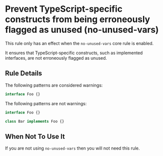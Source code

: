 # Prevent TypeScript-specific constructs from being erroneously flagged as unused (no-unused-vars)

This rule only has an effect when the `no-unused-vars` core rule is enabled.

It ensures that TypeScript-specific constructs, such as implemented interfaces, are not erroneously flagged as unused.

## Rule Details

The following patterns are considered warnings:

```ts
interface Foo {}
```

The following patterns are not warnings:

```js
interface Foo {}

class Bar implements Foo {}
```

## When Not To Use It

If you are not using `no-unused-vars` then you will not need this rule.
